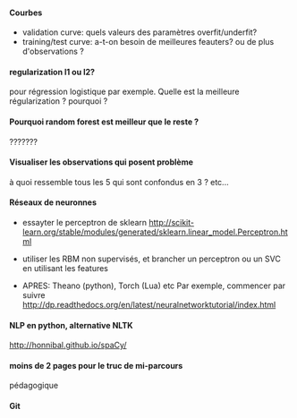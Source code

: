 
#### Courbes

- validation curve: quels valeurs des paramètres overfit/underfit?
- training/test curve: a-t-on besoin de meilleures feauters? ou de plus d'observations ?

#### regularization l1 ou l2?

pour régression logistique par exemple. Quelle est la meilleure régularization ? pourquoi ?

#### Pourquoi random forest est meilleur que le reste ?

???????

#### Visualiser les observations qui posent problème

à quoi ressemble tous les 5 qui sont confondus en 3 ? etc...


#### Réseaux de neuronnes

- essayter le perceptron de sklearn http://scikit-learn.org/stable/modules/generated/sklearn.linear_model.Perceptron.html
- utiliser les RBM non supervisés, et brancher un perceptron ou un SVC en utilisant les features


- APRES: Theano (python), Torch (Lua) etc
Par exemple, commencer par suivre http://dp.readthedocs.org/en/latest/neuralnetworktutorial/index.html

#### NLP en python, alternative NLTK

http://honnibal.github.io/spaCy/


#### moins de 2 pages pour le truc de mi-parcours

pédagogique

#### Git

